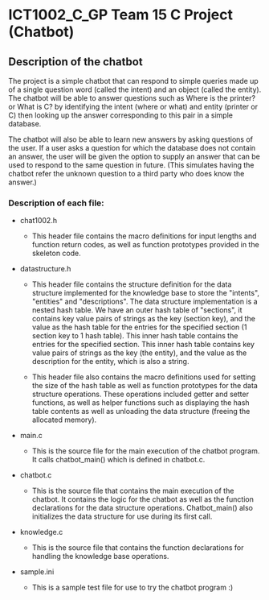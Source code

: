 # ICT1002_C_GP Team 15 C Project (Chatbot)

## Description of the chatbot

The project is a simple chatbot that can respond to simple queries made up of
a single question word (called the intent) and an object (called the entity). 
The chatbot will be able to answer questions such as Where is the printer? or What is C? by identifying 
the intent (where or what) and entity (printer or C) then looking up the answer corresponding 
to this pair in a simple database.

The chatbot will also be able to learn new answers by asking questions of the user. 
If a user asks a question for which the database does not contain an answer, the user will be given 
the option to supply an answer that can be used to respond to the same question in future. 
(This simulates having the chatbot refer the unknown question to a third party who does know the answer.)

### Description of each file:

- chat1002.h
	- This header file contains the macro definitions for input lengths and function return codes, 
	as well as function prototypes provided in the skeleton code. 

- datastructure.h
	- This header file contains the structure definition for the data structure implemented for
	the knowledge base to store the "intents", "entities" and "descriptions". 
	The data structure implementation is a nested hash table. We have an outer hash table of "sections", 
	it contains key value pairs of strings as the key (section key), and the value as the hash table 
	for the entries for the specified section (1 section key to 1 hash table). This inner hash table 
	contains the entries for the specified section. This inner hash table contains key value pairs 
	of strings as the key (the entity), and the value as the description for the entity, which is
	also a string.

	- This header file also contains the macro definitions used for setting the size of the hash
	table as well as function prototypes for the data structure operations. 
	These operations included getter and setter functions, as well as helper functions such as 
	displaying the hash table contents as well as unloading the data structure 
	(freeing the allocated memory).

- main.c
	- This is the source file for the main execution of the chatbot program. It calls chatbot_main()
    	which is defined in chatbot.c.

- chatbot.c
	- This is the source file that contains the main execution of the chatbot. 
	It contains the logic for the chatbot as well as the function declarations for the data structure 
	operations. Chatbot_main() also initializes the data structure for use during its first call.

- knowledge.c
	- This is the source file that contains the function declarations for handling the knowledge
	base operations.

- sample.ini
	- This is a sample test file for use to try the chatbot program :)
